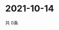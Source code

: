 # 2021-10-14
  共 0条

  <!-- BEGIN -->
  <!-- 最后更新时间Thu Oct 14 2021 22:02:53 GMT+0000 (Coordinated Universal Time) -->
  
  <!-- END -->
  
  